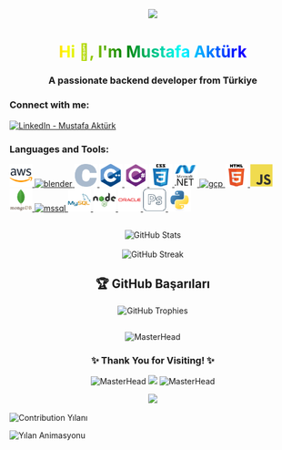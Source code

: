 <p align="center">
  <img src="https://i.pinimg.com/originals/8d/61/b3/8d61b33b0110f418d3a86ef1c16a0411.gif"">
</p>

<h1 align="center" style="background: linear-gradient(90deg, red, yellow, green, cyan, blue, magenta); -webkit-background-clip: text; color: transparent;">Hi 👋, I'm Mustafa Aktürk</h1>
<h3 align="center">A passionate backend developer from Türkiye</h3>

<h3 align="left">Connect with me:</h3>
<a href="https://www.linkedin.com/in/mustafa-aktürk-318914344/">
  <img align="center" src="https://raw.githubusercontent.com/rahuldkjain/github-profile-readme-generator/master/src/images/icons/Social/linked-in-alt.svg" alt="LinkedIn - Mustafa Aktürk" height="30" width="40" />
</a>



<h3 align="left">Languages and Tools:</h3>
<a href="https://aws.amazon.com" target="_blank" rel="noreferrer"> <img src="https://raw.githubusercontent.com/devicons/devicon/master/icons/amazonwebservices/amazonwebservices-original-wordmark.svg" alt="aws" width="40" height="40"/> </a> 
<a href="https://www.blender.org/" target="_blank" rel="noreferrer"> <img src="https://download.blender.org/branding/community/blender_community_badge_white.svg" alt="blender" width="40" height="40"/> </a> 
<a href="https://www.cprogramming.com/" target="_blank" rel="noreferrer"> <img src="https://raw.githubusercontent.com/devicons/devicon/master/icons/c/c-original.svg" alt="c" width="40" height="40"/> </a> 
<a href="https://www.w3schools.com/cpp/" target="_blank" rel="noreferrer"> <img src="https://raw.githubusercontent.com/devicons/devicon/master/icons/cplusplus/cplusplus-original.svg" alt="cplusplus" width="40" height="40"/> </a> 
<a href="https://www.w3schools.com/cs/" target="_blank" rel="noreferrer"> <img src="https://raw.githubusercontent.com/devicons/devicon/master/icons/csharp/csharp-original.svg" alt="csharp" width="40" height="40"/> </a> 
<a href="https://www.w3schools.com/css/" target="_blank" rel="noreferrer"> <img src="https://raw.githubusercontent.com/devicons/devicon/master/icons/css3/css3-original-wordmark.svg" alt="css3" width="40" height="40"/> </a> 
<a href="https://dotnet.microsoft.com/" target="_blank" rel="noreferrer"> <img src="https://raw.githubusercontent.com/devicons/devicon/master/icons/dot-net/dot-net-original-wordmark.svg" alt="dotnet" width="40" height="40"/> </a> 
<a href="https://cloud.google.com" target="_blank" rel="noreferrer"> <img src="https://www.vectorlogo.zone/logos/google_cloud/google_cloud-icon.svg" alt="gcp" width="40" height="40"/> </a> 
<a href="https://www.w3.org/html/" target="_blank" rel="noreferrer"> <img src="https://raw.githubusercontent.com/devicons/devicon/master/icons/html5/html5-original-wordmark.svg" alt="html5" width="40" height="40"/> </a> 
<a href="https://developer.mozilla.org/en-US/docs/Web/JavaScript" target="_blank" rel="noreferrer"> <img src="https://raw.githubusercontent.com/devicons/devicon/master/icons/javascript/javascript-original.svg" alt="javascript" width="40" height="40"/> </a> 
<a href="https://www.mongodb.com/" target="_blank" rel="noreferrer"> <img src="https://raw.githubusercontent.com/devicons/devicon/master/icons/mongodb/mongodb-original-wordmark.svg" alt="mongodb" width="40" height="40"/> </a> 
<a href="https://www.microsoft.com/en-us/sql-server" target="_blank" rel="noreferrer"> <img src="https://www.svgrepo.com/show/303229/microsoft-sql-server-logo.svg" alt="mssql" width="40" height="40"/> </a> 
<a href="https://www.mysql.com/" target="_blank" rel="noreferrer"> <img src="https://raw.githubusercontent.com/devicons/devicon/master/icons/mysql/mysql-original-wordmark.svg" alt="mysql" width="40" height="40"/> </a> 
<a href="https://nodejs.org" target="_blank" rel="noreferrer"> <img src="https://raw.githubusercontent.com/devicons/devicon/master/icons/nodejs/nodejs-original-wordmark.svg" alt="nodejs" width="40" height="40"/> </a> 
<a href="https://www.oracle.com/" target="_blank" rel="noreferrer"> <img src="https://raw.githubusercontent.com/devicons/devicon/master/icons/oracle/oracle-original.svg" alt="oracle" width="40" height="40"/> </a> 
<a href="https://www.photoshop.com/en" target="_blank" rel="noreferrer"> <img src="https://raw.githubusercontent.com/devicons/devicon/master/icons/photoshop/photoshop-line.svg" alt="photoshop" width="40" height="40"/> </a> 
<a href="https://www.python.org" target="_blank" rel="noreferrer"> <img src="https://raw.githubusercontent.com/devicons/devicon/master/icons/python/python-original.svg" alt="python" width="40" height="40"/> </a> 
</p>
<h2 align="center"></h2>
<div align="center">
  <img src="https://github-readme-stats.vercel.app/api?username=ware-mustafa&show_icons=true&theme=radical&count_private=true&include_all_commits=true" alt="GitHub Stats">
  <br>

  <br>
  <img src="https://github-readme-streak-stats.herokuapp.com/?user=ware-mustafa&theme=radical" alt="GitHub Streak">
</div>
<h2 align="center">🏆 GitHub Başarıları</h2>
<p align="center">
  <img src="https://github-profile-trophy.vercel.app/?username=ware-mustafa&theme=onedark&row=2&column=4" alt="GitHub Trophies">
</p>
<h2 align="center"></h2>

<p align="center">
  <img src="https://i.pinimg.com/originals/06/60/ef/0660efe82fa3da42ed56eef013171835.gif" alt="MasterHead" width="300" height="300">
</p>
<h3 align="center">✨ Thank You for Visiting! ✨</h3>
<p align="center">
  <img src="https://i.pinimg.com/originals/a1/7b/7d/a17b7d303790af1ef9d3f14aaa7cef41.gif" alt="MasterHead" width="70" height="70">
  <img src="https://media.giphy.com/media/hvRJCLFzcasrR4ia7z/giphy.gif" width="60">
  <img src="https://i.pinimg.com/originals/a1/7b/7d/a17b7d303790af1ef9d3f14aaa7cef41.gif" alt="MasterHead" width="70" height="70">
</p>
<p align="center">
 <img src="https://count.getloli.com/get/@ware-mustafa?theme=himeringo" />

</p>

![Contribution Yılanı](https://raw.githubusercontent.com/Ware-Mustafa/snk/output/github-contribution-grid-snake.svg)

<!-- Eğer yılanı kendi GitHub istatistiklerinize göre oluşturmak isterseniz: -->
![Yılan Animasyonu](https://github.com/kullaniciadiniz/kullaniciadiniz/blob/output/github-contribution-grid-snake.svg)
